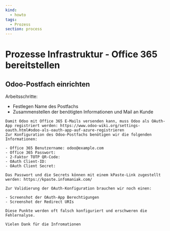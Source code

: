 ```yaml
---
kind:
  - howto
tags:
  - Prozess
section: process
---
```


# Prozesse Infrastruktur - Office 365 bereitstellen

## Odoo-Postfach einrichten

Arbeitsschritte:

- Festlegen Name des Postfachs
- Zusammenstellen der benötigten Informationen und Mail an Kunde

```
Damit Odoo mit Office 365 E-Mails versenden kann, muss Odoo als OAuth-App registriert werden: https://www.odoo-wiki.org/settings-oauth.html#odoo-als-oauth-app-auf-azure-registrieren
Zur Konfiguration des Odoo-Postfachs benötigen wir die folgenden Informationen:

- Office 365 Benutzername: odoo@example.com
- Office 365 Passwort:
- 2-Faktor TOTP QR-Code:
- OAuth Client-ID:
- OAuth Client Secret:

Das Passwort und die Secrets können mit einem kPaste-Link zugestellt werden: https://kpaste.infomaniak.com/

Zur Validierung der OAuth-Konfiguration brauchen wir noch einen:

- Screenshot der OAuth-App Berechtigungen
- Screenshot der Redirect URIs

Diese Punkte werden oft falsch konfiguriert und erschweren die Fehlernalyse.

Vielen Dank für die Infromationen
```
